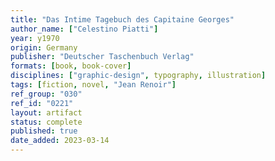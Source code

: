 ```yaml
---
title: "Das Intime Tagebuch des Capitaine Georges"
author_name: ["Celestino Piatti"]
year: y1970
origin: Germany
publisher: "Deutscher Taschenbuch Verlag"
formats: [book, book-cover]
disciplines: ["graphic-design", typography, illustration]
tags: [fiction, novel, "Jean Renoir"]
ref_group: "030"
ref_id: "0221"
layout: artifact
status: complete
published: true
date_added: 2023-03-14
---
```

